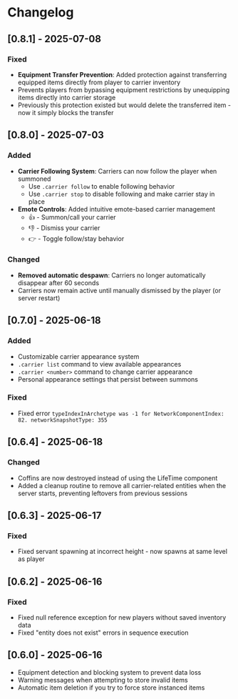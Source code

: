 # Changelog

## [0.8.1] - 2025-07-08

### Fixed
- **Equipment Transfer Prevention**: Added protection against transferring equipped items directly from player to carrier inventory
- Prevents players from bypassing equipment restrictions by unequipping items directly into carrier storage
- Previously this protection existed but would delete the transferred item - now it simply blocks the transfer

## [0.8.0] - 2025-07-03

### Added
- **Carrier Following System**: Carriers can now follow the player when summoned
  - Use `.carrier follow` to enable following behavior
  - Use `.carrier stop` to disable following and make carrier stay in place
- **Emote Controls**: Added intuitive emote-based carrier management
  - 👍 - Summon/call your carrier
  - 👎 - Dismiss your carrier
  - 👉 - Toggle follow/stay behavior

### Changed
- **Removed automatic despawn**: Carriers no longer automatically disappear after 60 seconds
- Carriers now remain active until manually dismissed by the player (or server restart)

## [0.7.0] - 2025-06-18

### Added
- Customizable carrier appearance system
- `.carrier list` command to view available appearances
- `.carrier <number>` command to change carrier appearance
- Personal appearance settings that persist between summons

### Fixed
- Fixed error `typeIndexInArchetype was -1 for NetworkComponentIndex: 82. networkSnapshotType: 355`

## [0.6.4] - 2025-06-18

### Changed
- Coffins are now destroyed instead of using the LifeTime component
- Added a cleanup routine to remove all carrier-related entities when the server starts, preventing leftovers from previous sessions

## [0.6.3] - 2025-06-17

### Fixed
- Fixed servant spawning at incorrect height - now spawns at same level as player

## [0.6.2] - 2025-06-16

### Fixed
- Fixed null reference exception for new players without saved inventory data
- Fixed "entity does not exist" errors in sequence execution

## [0.6.0] - 2025-06-16

- Equipment detection and blocking system to prevent data loss
- Warning messages when attempting to store invalid items
- Automatic item deletion if you try to force store instanced items
